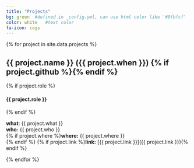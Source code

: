 ```yaml
---
title: "Projects"
bg: green  #defined in _config.yml, can use html color like '#0fbfcf'
color: white   #text color
fa-icon: cogs
---
```


{% for project in site.data.projects %}

{{ project.name }} ({{ project.when }}) {% if project.github %}<a href="{{ project.github }}"><i class="fa fa-github"></i></a>{% endif %}
-------------

{% if project.role %}
#### {{ project.role }}
{% endif %}

__what__: {{ project.what }}<br>
__who:__ {{ project.who }}<br>
{% if project.where %}__where:__ {{ project.where }}<br>{% endif %}
{% if project.link %}__link:__ [{{ project.link }}]({{ project.link }}){% endif %}

{% endfor %}